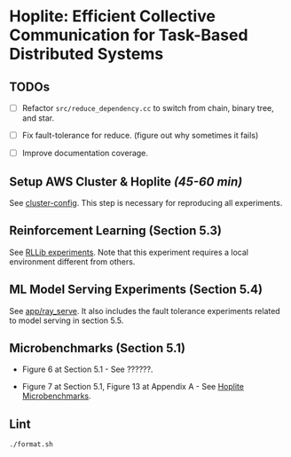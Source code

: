 # Hoplite: Efficient Collective Communication for Task-Based Distributed Systems

## TODOs

- [ ] Refactor `src/reduce_dependency.cc` to switch from chain, binary tree, and star.

- [ ] Fix fault-tolerance for reduce. (figure out why sometimes it fails)

- [ ] Improve documentation coverage.

## Setup AWS Cluster & Hoplite _(45-60 min)_

See [cluster-config](cluster-config). This step is necessary for reproducing all experiments.

## Reinforcement Learning (Section 5.3)

See [RLLib experiments](rllib). Note that this experiment requires a local environment different from others.

## ML Model Serving Experiments (Section 5.4)

See [app/ray_serve](app/ray_serve). It also includes the fault tolerance experiments related to model serving in section 5.5.

## Microbenchmarks (Section 5.1)

* Figure 6 at Section 5.1 - See ??????.

* Figure 7 at Section 5.1, Figure 13 at Appendix A - See [Hoplite Microbenchmarks](microbenchmarks).

## Lint

`./format.sh`

